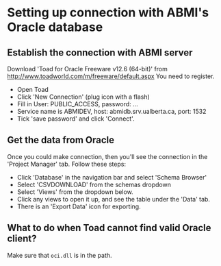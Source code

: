 # Setting up connection with ABMI's Oracle database

## Establish the connection with ABMI server

Download 'Toad for Oracle Freeware v12.6 (64-bit)' 
from http://www.toadworld.com/m/freeware/default.aspx
You need to register.

* Open Toad
* Click 'New Connection' (plug icon with a flash)
* Fill in User: PUBLIC_ACCESS, password: ...
* Service name is ABMIDEV, host: abmidb.srv.ualberta.ca, port: 1532
* Tick 'save password' and click 'Connect'.

## Get the data from Oracle

Once you could make connection, then you'll see the connection 
in the 'Project Manager' tab. Follow these steps:

* Click 'Database' in the navigation bar and select 'Schema Browser'
* Select 'CSVDOWNLOAD' from the schemas dropdown
* Select 'Views' from the dropdown below.
* Click any views to open it up, and see the table under the 'Data' tab.
* There is an 'Export Data' icon for exporting.
 
## What to do when Toad cannot find valid Oracle client?

Make sure that `oci.dll` is in the path.

